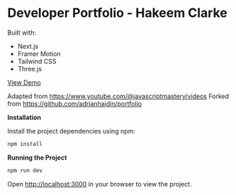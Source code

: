 # Developer Portfolio - Hakeem Clarke

Built with:
- Next.js
- Framer Motion
- Tailwind CSS
- Three.js

[View Demo](https://www.hakeemclarke.com/)

Adapted from https://www.youtube.com/@javascriptmastery/videos
Forked from https://github.com/adrianhajdin/portfolio


**Installation**

Install the project dependencies using npm:

```bash
npm install
```

**Running the Project**

```bash
npm run dev
```

Open [http://localhost:3000](http://localhost:3000) in your browser to view the project.